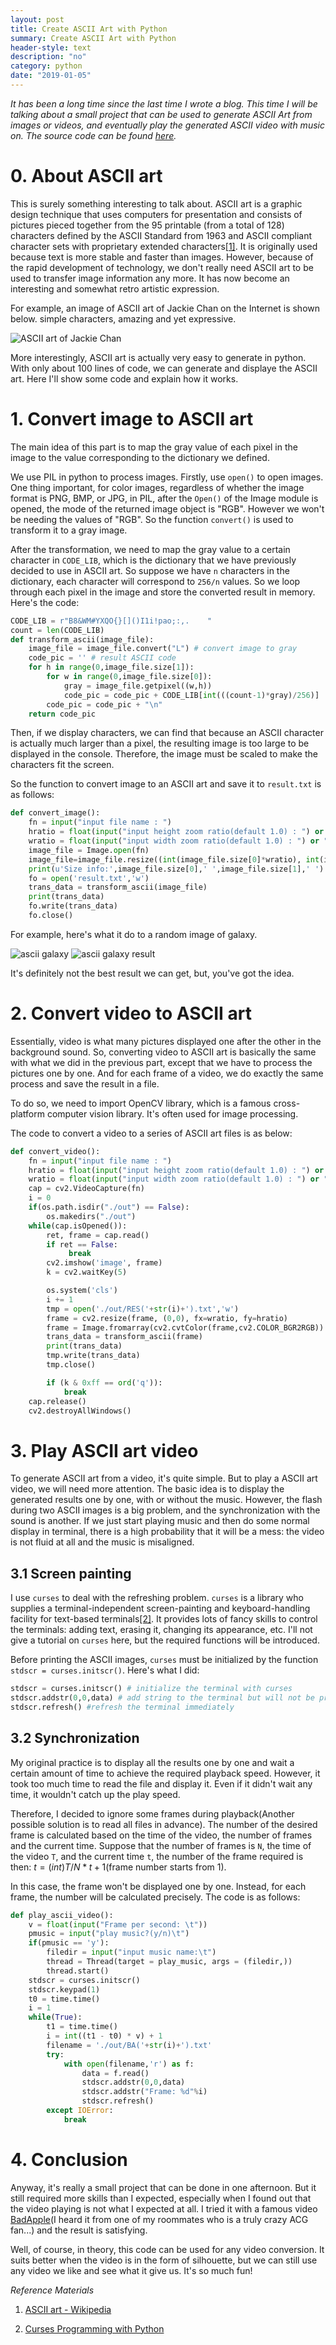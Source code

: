 ```yaml
---
layout: post
title: Create ASCII Art with Python
summary: Create ASCII Art with Python
header-style: text
description: "no"
category: python
date: "2019-01-05"
---
```


*It has been a long time since the last time I wrote a blog. This time I will be talking about a small project that can be used to generate ASCII Art from images or videos, and eventually play the generated ASCII video with music on. The source code can be found [here](https://github.com/Donche/ASCII_ART).*   

# 0. About ASCII art

This is surely something interesting to talk about. ASCII art is a graphic design technique that uses computers for presentation and consists of pictures pieced together from the 95 printable (from a total of 128) characters defined by the ASCII Standard from 1963 and ASCII compliant character sets with proprietary extended characters[[1]](#1). It is originally used because text is more stable and faster than images. However, because of the rapid development of technology, we don't really need ASCII art to be used to transfer image information any more. It has now become an interesting and somewhat retro artistic expression.   

For example, an image of ASCII art of Jackie Chan on the Internet is shown below. simple characters, amazing and yet expressive.   

![ASCII art of Jackie Chan](http://www.asciify.net/ascii/image/4672/jackie-chan.png)

More interestingly, ASCII art is actually very easy to generate in python. With only about 100 lines of code, we can generate and displaye the ASCII art. Here I'll show some code and explain how it works.   

# 1. Convert image to ASCII art

The main idea of this part is to map the gray value of each pixel in the image to the value corresponding to the dictionary we defined.   

We use PIL in python to process images. Firstly, use `open()` to open images. One thing important, for color images, regardless of whether the image format is PNG, BMP, or JPG, in PIL, after the `Open()` of the Image module is opened, the mode of the returned image object is "RGB". However we won't be needing the values of "RGB". So the function `convert()` is used to transform it to a gray image.   

After the transformation, we need to map the gray value to a certain character in `CODE_LIB`, which is the dictionary that we have previously decided to use in ASCII art. So suppose we have `n` characters in the dictionary, each character will correspond to `256/n` values. So we loop through each pixel in the image and store the converted result in memory. Here's the code:   

```python
CODE_LIB = r"B8&WM#YXQO{}[]()I1i!pao;:,.    "
count = len(CODE_LIB)
def transform_ascii(image_file): 
    image_file = image_file.convert("L") # convert image to gray
    code_pic = '' # result ASCII code
    for h in range(0,image_file.size[1]):
        for w in range(0,image_file.size[0]): 
            gray = image_file.getpixel((w,h))
            code_pic = code_pic + CODE_LIB[int(((count-1)*gray)/256)]
        code_pic = code_pic + "\n" 
    return code_pic
```

Then, if we display characters, we can find that because an ASCII character is actually much larger than a pixel, the resulting image is too large to be displayed in the console. Therefore, the image must be scaled to make the characters fit the screen.

So the function to convert image to an ASCII art and save it to `result.txt` is as follows:

```python
def convert_image():
    fn = input("input file name : ")
    hratio = float(input("input height zoom ratio(default 1.0) : ") or "1.0")
    wratio = float(input("input width zoom ratio(default 1.0) : ") or "1.0")
    image_file = Image.open(fn)
    image_file=image_file.resize((int(image_file.size[0]*wratio), int(image_file.size[1]*hratio)))
    print(u'Size info:',image_file.size[0],' ',image_file.size[1],' ')
    fo = open('result.txt','w')
    trans_data = transform_ascii(image_file)
    print(trans_data)
    fo.write(trans_data)
    fo.close()
```

For example, here's what it do to a random image of galaxy.



![ascii galaxy](img/ascii_galaxy.jpg)
![ascii galaxy result](img/ascii_galaxy_result.png)


It's definitely not the best result we can get, but, you've got the idea.

# 2. Convert video to ASCII art

Essentially, video is what many pictures displayed one after the other in the background sound. So, converting video to ASCII art is basically the same with what we did in the previous part, except that we have to process the pictures one by one. And for each frame of a video, we do exactly the same process and save the result in a file.   

To do so, we need to import OpenCV library, which is a famous cross-platform computer vision library. It's often used for image processing.    

The code to convert a video to a series of ASCII art files is as below:

```python
def convert_video():
    fn = input("input file name : ")
    hratio = float(input("input height zoom ratio(default 1.0) : ") or "1.0")
    wratio = float(input("input width zoom ratio(default 1.0) : ") or "1.0")
    cap = cv2.VideoCapture(fn) 
    i = 0
    if(os.path.isdir("./out") == False):
        os.makedirs("./out")
    while(cap.isOpened()): 
        ret, frame = cap.read() 
        if ret == False:
             break
        cv2.imshow('image', frame) 
        k = cv2.waitKey(5)

        os.system('cls') 
        i += 1
        tmp = open('./out/RES('+str(i)+').txt','w') 
        frame = cv2.resize(frame, (0,0), fx=wratio, fy=hratio)
        frame = Image.fromarray(cv2.cvtColor(frame,cv2.COLOR_BGR2RGB)) 
        trans_data = transform_ascii(frame) 
        print(trans_data) 
        tmp.write(trans_data) 
        tmp.close() 

        if (k & 0xff == ord('q')): 
            break 
    cap.release() 
    cv2.destroyAllWindows() 
```

# 3. Play ASCII art video

To generate ASCII art from a video, it's quite simple. But to play a ASCII art video, we will need more attention. The basic idea is to display the generated results one by one, with or without the music. However, the flash during two ASCII images is a big problem, and the synchronization with the sound is another. If we just start playing music and then do some normal display in terminal, there is a high probability that it will be a mess: the video is not fluid at all and the music is misaligned.

## 3.1 Screen painting

I use `curses` to deal with the refreshing problem. `curses` is a library who supplies a terminal-independent screen-painting and keyboard-handling facility for text-based terminals[[2]](#2). It provides lots of fancy skills to control the terminals: adding text, erasing it, changing its appearance, etc. I'll not give a tutorial on `curses` here, but the required functions will be introduced.

Before printing the ASCII images, `curses` must be initialized by the function `stdscr = curses.initscr()`. Here's what I did:

```python
stdscr = curses.initscr() # initialize the terminal with curses
stdscr.addstr(0,0,data) # add string to the terminal but will not be printed
stdscr.refresh() #refresh the terminal immediately
```

## 3.2 Synchronization

My original practice is to display all the results one by one and wait a certain amount of time to achieve the required playback speed. However, it took too much time to read the file and display it. Even if it didn't wait any time, it wouldn't catch up the play speed.

Therefore, I decided to ignore some frames during playback(Another possible solution is to read all files in advance). The number of the desired frame is calculated based on the time of the video, the number of frames and the current time. Suppose that the number of frames is `N`, the time of the video `T`, and the current time `t`, the number of the frame required is then: $t = (int)T/N*t+1$(frame number starts from 1). 

In this case, the frame won't be displayed one by one. Instead, for each frame, the number will be calculated precisely. The code is as follows:

```python
def play_ascii_video():
    v = float(input("Frame per second: \t"))
    pmusic = input("play music?(y/n)\t")
    if(pmusic == 'y'):
        filedir = input("input music name:\t")
        thread = Thread(target = play_music, args = (filedir,))
        thread.start()
    stdscr = curses.initscr()
    stdscr.keypad(1)
    t0 = time.time()
    i = 1
    while(True):
        t1 = time.time()
        i = int((t1 - t0) * v) + 1
        filename = './out/BA('+str(i)+').txt'
        try:
            with open(filename,'r') as f:
                data = f.read()
                stdscr.addstr(0,0,data)
                stdscr.addstr("Frame: %d"%i)
                stdscr.refresh()
        except IOError:
            break
```

# 4. Conclusion

Anyway, it's really a small project that can be done in one afternoon. But it still required more skills than I expected, especially when I found out that the video playing is not what I expected at all. I tried it with a famous video [BadApple](https://www.youtube.com/watch?v=FtutLA63Cp8)(I heard it from one of my roommates who is a truly crazy ACG fan...) and the result is satisfying.

Well, of course, in theory, this code can be used for any video conversion. It suits better when the video is in the form of silhouette, but we can still use any video we like and see what it give us. It's so much fun!

*Reference Materials*

1. <span id="1"></span> [ASCII art - Wikipedia](https://en.wikipedia.org/wiki/ASCII_art)    

2. <span id="1"></span>[Curses Programming with Python](https://docs.python.org/3/howto/curses.html)

